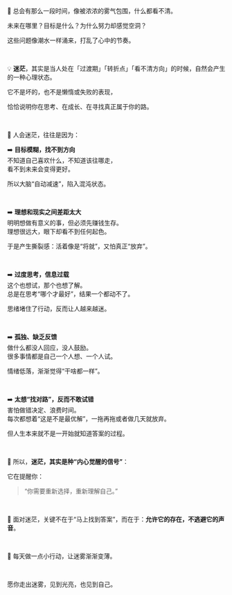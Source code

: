 🧠 总会有那么一段时间，像被浓浓的雾气包围，什么都看不清。

未来在哪里？目标是什么？为什么努力却感觉空洞？

这些问题像潮水一样涌来，打乱了心中的节奏。

<br/>

💡 **迷茫**，其实是当人处在「过渡期」「转折点」「看不清方向」的时候，自然会产生的一种心理状态。

它不是坏的，也不是懒惰或失败的表现，

恰恰说明你在思考、在成长、在寻找真正属于你的路。

<br/>

🧩 人会迷茫，往往是因为：

➡️ **目标模糊，找不到方向**  
不知道自己喜欢什么，不知道该往哪走，  
看不到未来会变得更好。

所以大脑“自动减速”，陷入混沌状态。

<br/>

➡️ **理想和现实之间差距太大**  
明明想做有意义的事，但必须先赚钱生存。  
理想很远大，眼下却看不到任何起色。

于是产生撕裂感：活着像是“将就”，又怕真正“放弃”。

<br/>

➡️ **过度思考，信息过载**  
这个也想试，那个也想了解。  
总是在思考“哪个才最好”，结果一个都动不了。

思绪堵住了行动，反而让人越来越迷。

<br/>

➡️ **孤独、缺乏反馈**  
做什么都没人回应，没人鼓励。  
很多事情都是自己一个人想、一个人试。

情绪低落，渐渐觉得“干啥都一样”。

<br/>

➡️ **太想“找对路”，反而不敢试错**  
害怕做错决定、浪费时间。  
每次都想着“这是不是最优解”，一拖再拖或者做几天就放弃。

但人生本来就不是一开始就知道答案的过程。

<br/>

🔔 所以，**迷茫，其实是种“内心觉醒的信号”**：

它在提醒你：

> “你需要重新选择，重新理解自己。”

<br/>

🌱 面对迷茫，关键不在于“马上找到答案”，而在于：**允许它的存在，不逃避它的声音**。

<br/>

👣 每天做一点小行动，让迷雾渐渐变薄。

<br/>

愿你走出迷雾，见到光亮，也见到自己。
